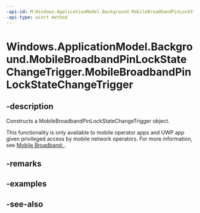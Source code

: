 ```yaml
---
-api-id: M:Windows.ApplicationModel.Background.MobileBroadbandPinLockStateChangeTrigger.#ctor
-api-type: winrt method
---
```


<!-- Method syntax
public MobileBroadbandPinLockStateChangeTrigger()
-->

# Windows.ApplicationModel.Background.MobileBroadbandPinLockStateChangeTrigger.MobileBroadbandPinLockStateChangeTrigger

## -description
Constructs a MobileBroadbandPinLockStateChangeTrigger object.

This functionality is only available to mobile operator apps and UWP app given privileged access by mobile network operators. For more information, see [Mobile Broadband: ](https://msdn.microsoft.com/library/windows/hardware/hh852368.aspx).

## -remarks

## -examples

## -see-also
